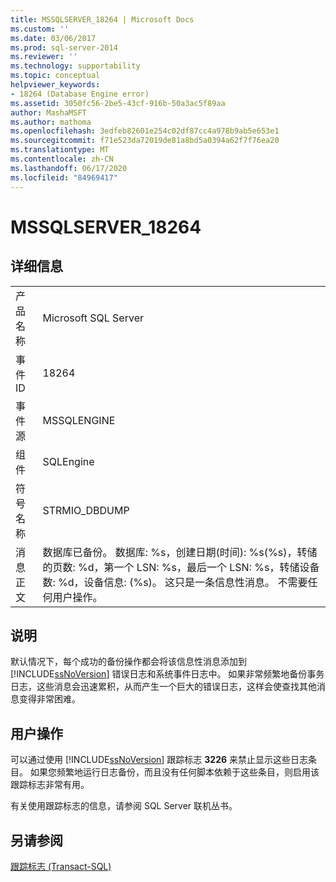 ```yaml
---
title: MSSQLSERVER_18264 | Microsoft Docs
ms.custom: ''
ms.date: 03/06/2017
ms.prod: sql-server-2014
ms.reviewer: ''
ms.technology: supportability
ms.topic: conceptual
helpviewer_keywords:
- 18264 (Database Engine error)
ms.assetid: 3050fc56-2be5-43cf-916b-50a3ac5f89aa
author: MashaMSFT
ms.author: mathoma
ms.openlocfilehash: 3edfeb82601e254c02df87cc4a978b9ab5e653e1
ms.sourcegitcommit: f71e523da72019de81a8bd5a0394a62f7f76ea20
ms.translationtype: MT
ms.contentlocale: zh-CN
ms.lasthandoff: 06/17/2020
ms.locfileid: "84969417"
---
```

# <a name="mssqlserver_18264"></a>MSSQLSERVER_18264
    
## <a name="details"></a>详细信息  
  
|||  
|-|-|  
|产品名称|Microsoft SQL Server|  
|事件 ID|18264|  
|事件源|MSSQLENGINE|  
|组件|SQLEngine|  
|符号名称|STRMIO_DBDUMP|  
|消息正文|数据库已备份。 数据库: %s，创建日期(时间): %s(%s)，转储的页数: %d，第一个 LSN: %s，最后一个 LSN: %s，转储设备数: %d，设备信息: (%s)。 这只是一条信息性消息。 不需要任何用户操作。|  
  
## <a name="explanation"></a>说明  
 默认情况下，每个成功的备份操作都会将该信息性消息添加到 [!INCLUDE[ssNoVersion](../../includes/ssnoversion-md.md)] 错误日志和系统事件日志中。 如果非常频繁地备份事务日志，这些消息会迅速累积，从而产生一个巨大的错误日志，这样会使查找其他消息变得非常困难。  
  
## <a name="user-action"></a>用户操作  
 可以通过使用 [!INCLUDE[ssNoVersion](../../includes/ssnoversion-md.md)] 跟踪标志 **3226** 来禁止显示这些日志条目。 如果您频繁地运行日志备份，而且没有任何脚本依赖于这些条目，则启用该跟踪标志非常有用。  
  
 有关使用跟踪标志的信息，请参阅 SQL Server 联机丛书。  
  
## <a name="see-also"></a>另请参阅  
 [跟踪标志 (Transact-SQL)](/sql/t-sql/database-console-commands/dbcc-traceon-trace-flags-transact-sql)  
  
  
